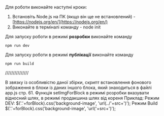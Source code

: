 Для роботи виконайте наступні кроки:
1. Встановіть Node.js на ПК (якщо він ще не встановлений) - [https://nodejs.org/en/](https://nodejs.org/en/)
2. Виконайте в терміналі команду - node init

Для запуску роботи в режимі **розробки** виконайте команду

`npm run dev`

Для запуску роботи в режимі **публікації** виконайте команду

`npm run build`

///////////////

В звязку із особливістю даної збірки, скрипт встановлення фонового зображення в блоки із даних іншого блока, який знаходиться в файлі app.js стр. 61. Функція setImgForBlock в режимі розробки вказувати відносний шлях, в режимі продакшина шлях від кореня
Приклад:
Режим DEV:
$('.'+forBlock).css('background-image', 'url(../'+src+')');
Режим Build
$('.'+forBlock).css('background-image', 'url('+src+')');